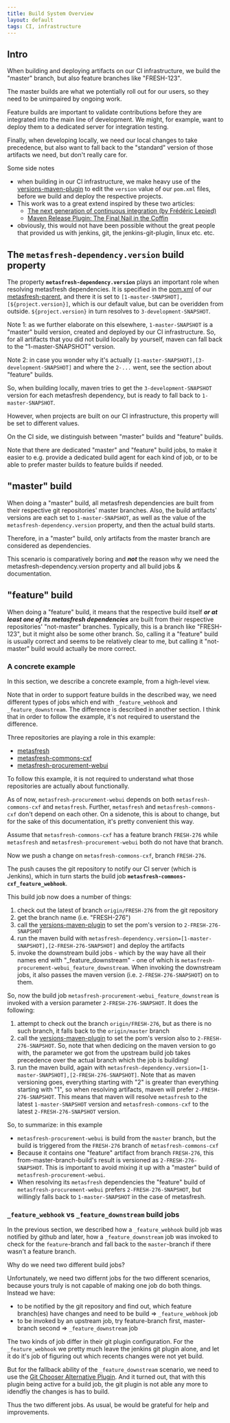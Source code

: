 ```yaml
---
title: Build System Overview
layout: default
tags: CI, infrastructure
---
```


## Intro

When building and deploying artifacts on our CI infrastructure, we build the "master" branch, but also feature branches like "FRESH-123".

The master builds are what we potentially roll out for our users, so they need to be unimpaired by ongoing work.

Feature builds are important to validate contributions before they are integrated into the main line of development.
We might, for example, want to deploy them to a dedicated server for integration testing.

Finally, when developing locally, we need our local changes to take precedence, but also want to fall back to the "standard" version of those artifacts we need, but don't really care for.

Some side notes
- when building in our CI infrastructure, we make heavy use of the [versions-maven-plugin](http://www.mojohaus.org/versions-maven-plugin) to edit the `version` value of our `pom.xml` files, before we build and deploy the respective projects.
- This work was to a great extend inspired by these two articles:
    - <a href="https://opensource.com/business/15/12/next-gen-ci" title="The next generation of continuous integration | opensource.com" target="\_blank">The next generation of continuous integration (by Frédéric Lepied)</a>
    - <a href="https://axelfontaine.com/blog/final-nail.html" title="Maven Release Plugin: The Final Nail in the Coffin | axelfontaine.com" target="\_blank">Maven Release Plugin: The Final Nail in the Coffin</a>
- obviously, this would not have been possible without the great people that provided us with jenkins, git, the jenkins-git-plugin, linux etc. etc.

## The `metasfresh-dependency.version` build property

The property **`metasfresh-dependency.version`** plays an important role when resolving metasfresh dependencies.
It is specified in the [pom.xml](https://github.com/metasfresh/metasfresh-parent/blob/master/pom.xml) of our [metasfresh-parent](https://github.com/metasfresh/metasfresh-parent), and there it is set to
`[1-master-SNAPSHOT],[${project.version}]`,
which is our default value, but can be overidden from outside.
`${project.version}` in turn resolves to `3-development-SNAPSHOT`.

Note 1: as we further elaborate on this elsewhere, `1-master-SNAPSHOT` is a "master" build version, created and deployed by our CI infrastructure. So, for all artifacts that you did not build locally by yourself, maven can fall back to the "1-master-SNAPSHOT" version.

Note 2: in case you wonder why it's actually `[1-master-SNAPSHOT],[3-development-SNAPSHOT]` and where the `2-...` went, see the section about "feature" builds.

So, when building locally, maven tries to get the `3-development-SNAPSHOT` version for each metasfresh dependency, but is ready to fall back to `1-master-SNAPSHOT`.

However, when projects are built on our CI infrastructure, this property will be set to different values.

On the CI side, we distinguish between "master" builds and "feature" builds.

Note that there are dedicated "master" and "feature" build jobs, to  make it easier to e.g. provide a dedicated build agent for each kind of job, or to be able to prefer master builds to feature builds if needed.

## "master" build

When doing a "master" build, all metasfresh dependencies are built from their respective git repositories' master branches.
Also, the build artifacts' versions are each set to `1-master-SNAPSHOT`, as well as the value of the `metasfresh-dependency.version` property, and then the actual build starts.

Therefore, in a "master" build, only artifacts from the master branch are considered as dependencies.

This scenario is comparatively boring and ***not*** the reason why we need the metasfresh-dependency.version property and all build jobs & documentation.

## "feature" build

When doing a "feature" build, it means that the respective build itself ***or at least one of its metasfresh dependencies*** are built from their respective repositories' "not-master" branches.
Typically, this is a branch like "FRESH-123", but it might also be some other branch.
So, calling it a "feature" build is usually correct and seems to be relatively clear to me, but calling it "not-master" build would actually be more correct.

### A concrete example

In this section, we describe a concrete example, from a high-level view.

Note that in order to support feature builds in the described way, we need different types of jobs which end with `_feature_webhook` and `_feature_downstream`. The difference is described in another section. I think that in order to follow the example, it's not required to userstand the difference.

Three repositories are playing a role in this example:
* [metasfresh](https://github.com/metasfresh/metasfresh)
* [metasfresh-commons-cxf](https://github.com/metasfresh/metasfresh-commons-cxf)
* [metasfresh-procurement-webui](https://github.com/metasfresh/metasfresh-procurement-webui)

To follow this example, it is not required to understand what those repositories are actually about functionally.

As of now, `metasfresh-procurement-webui` depends on both `metasfresh-commons-cxf` and `metasfresh`.
Further, `metasfresh` and `metasfresh-commons-cxf` don't depend on each other. On a sidenote, this is about to change, but for the sake of this documentation, it's pretty convenient this way.

Assume that `metasfresh-commons-cxf` has a feature branch `FRESH-276` while `metasfresh` and `metasfresh-procurement-webui` both do not have that branch.

Now we push a change on `metasfresh-commons-cxf`, branch `FRESH-276`.

The push causes the git repository to notify our CI server (which is Jenkins), which in turn starts the build job **`metasfresh-commons-cxf_feature_webhook`**.

This build job now does a number of things:

1. check out the latest of branch `origin/FRESH-276` from the git repository
1. get the branch name (i.e. "FRESH-276")
1. call the [versions-maven-plugin](http://www.mojohaus.org/versions-maven-plugin) to set the pom's version to `2-FRESH-276-SNAPSHOT`
1. run the maven build with `metasfresh-dependency.version=[1-master-SNAPSHOT],[2-FRESH-276-SNAPSHOT]` and deploy the artifacts
1. invoke the downstream build jobs - which by the way have all their names end with "_feature_downstream" - one of which is `metasfresh-procurement-webui_feature_downstream`.
When invoking the downstream jobs, it also passes the maven version (i.e. `2-FRESH-276-SNAPSHOT`) on to them.

So, now the build job `metasfresh-procurement-webui_feature_downstream` is invoked with a version parameter `2-FRESH-276-SNAPSHOT`. It does the following:

1. attempt to check out the branch `origin/FRESH-276`, but as there is no such branch, it falls back to the `origin/master` branch
1. call the [versions-maven-plugin](http://www.mojohaus.org/versions-maven-plugin) to set the pom's version also to `2-FRESH-276-SNAPSHOT`.
So, note that when dedicing on the maven version to go with, the parameter we got from the upstream build job takes precedence over the actual branch which the job is building!
1. run the maven build, again with `metasfresh-dependency.version=[1-master-SNAPSHOT],[2-FRESH-276-SNAPSHOT]`.
Note that as maven versioning goes, everything starting with "2" is greater than everything starting with "1", so when resolving artifacts, maven will prefer `2-FRESH-276-SNAPSHOT`.
This means that maven will resolve `metasfresh` to the latest `1-master-SNAPSHOT` version and `metasfresh-commons-cxf` to the latest `2-FRESH-276-SNAPSHOT` version.

So, to summarize: in this example
* `metasfresh-procurement-webui` is build from the `master` branch, but the build is triggered from the `FRESH-276` branch of `metasfresh-commons-cxf`
* Because it contains one "feature" artifact from branch `FRESH-276`, this from-master-branch-build's result is versioned as `2-FRESH-276-SNAPSHOT`. This is important to avoid mixing it up with a "master" build of `metasfresh-procurement-webui`.
* When resolving its `metasfresh` dependencies the "feature" build of `metasfresh-procurement-webui` prefers `2-FRESH-276-SNAPSHOT`, but willingly falls back to `1-master-SNAPSHOT` in the case of metasfresh.

### `_feature_webhook` vs `_feature_downstream` build jobs

In the previous section, we described how a `_feature_webhook` build job was notified by github and later, how a `_feature_downstream` job was invoked to check for the `feature`-branch and fall back to the `master`-branch if there wasn't a feature branch.

Why do we need two different build jobs?

Unfortunately, we need two differnt jobs for the two different scenarios, because yours truly is not capable of making one job do both things. Instead we have:

* to be notified by the git repository and find out, which feature branch(es) have changes and need to be build => `_feature_webhook` job
* to be invoked by an upstream job, try feature-branch first, master-branch second => `_feature_downstream` job

The two kinds of job differ in their git plugin configuration.
For the `_feature_webhook` we pretty much leave the jenkins git plugin alone, and let it do it's job of figuring out which recents changes were not yet build.

But for the fallback ability of the `_feature_downstream` scenario, we need to use the [Git Chooser Alternative Plugin](https://wiki.jenkins-ci.org/display/JENKINS/Git+Chooser+Alternative+Plugin). And it turned out, that with this plugin being active for a build job, the git plugin is not able any more to idendfiy the changes is has to build.

Thus the two different jobs.
As usual, be would be grateful for help and improvements.
